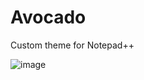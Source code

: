 # Avocado
Custom theme for Notepad++

![image](https://user-images.githubusercontent.com/53261024/136593629-84cdb733-ed43-4d56-aac8-a110daba2530.png)

